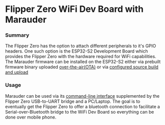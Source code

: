 # Flipper Zero WiFi Dev Board with Marauder

### Summary
The Flipper Zero has the option to attach different peripherals to it's GPIO headers. One such option is the ESP32-S2 Development Board which provides the Flipper Zero with the hardware required for WiFi capabilities. The Marauder firmware can be installed on the ESP32-S2 either via prebuilt firmware binary uploaded [over-the-air(OTA)](installing-firmware-via-ota) or via [configured source build and upload](installing-firmware-from-source)

### Usage
Marauder can be used via its [command-line interface](cli) supplemented by the Flipper Zero USB-to-UART bridge and a PC/Laptop. The goal is to eventually get the Flipper Zero to offer a bluetooth connection to facilitate a Serial-over-Bluetooth bridge to the WiFi Dev Board so everything can be done over mobile phone.